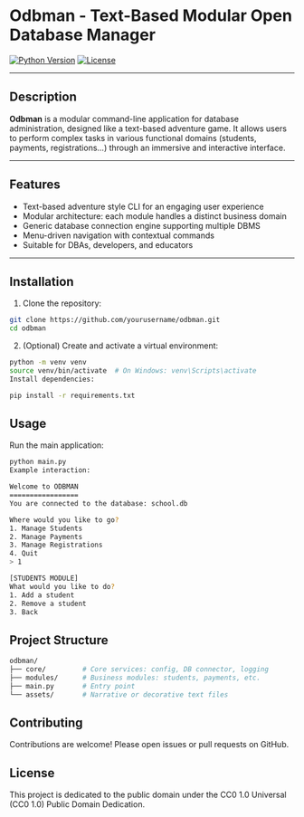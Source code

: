 # Odbman - Text-Based Modular Open Database Manager

[![Python Version](https://img.shields.io/badge/python-3.8%2B-blue.svg)](https://www.python.org/downloads/)
[![License](https://img.shields.io/badge/license-CC0%201.0-lightgrey.svg)](https://creativecommons.org/publicdomain/zero/1.0/)

---

## Description

**Odbman** is a modular command-line application for database administration, designed like a text-based adventure game.
It allows users to perform complex tasks in various functional domains (students, payments, registrations...) through an immersive and interactive interface.

---

## Features

- Text-based adventure style CLI for an engaging user experience
- Modular architecture: each module handles a distinct business domain
- Generic database connection engine supporting multiple DBMS
- Menu-driven navigation with contextual commands
- Suitable for DBAs, developers, and educators

---

## Installation

1. Clone the repository:

```bash
git clone https://github.com/yourusername/odbman.git
cd odbman
```

2. (Optional) Create and activate a virtual environment:
```bash
python -m venv venv
source venv/bin/activate  # On Windows: venv\Scripts\activate
Install dependencies:

pip install -r requirements.txt
```

## Usage
Run the main application:
```bash
python main.py
Example interaction:

Welcome to ODBMAN
=================
You are connected to the database: school.db

Where would you like to go?
1. Manage Students
2. Manage Payments
3. Manage Registrations
4. Quit
> 1

[STUDENTS MODULE]
What would you like to do?
1. Add a student
2. Remove a student
3. Back
```

## Project Structure
```bash
odbman/
├── core/         # Core services: config, DB connector, logging
├── modules/      # Business modules: students, payments, etc.
├── main.py       # Entry point
└── assets/       # Narrative or decorative text files
```


## Contributing
Contributions are welcome! Please open issues or pull requests on GitHub.

## License
This project is dedicated to the public domain under the CC0 1.0 Universal (CC0 1.0) Public Domain Dedication.
